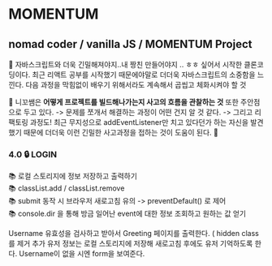 # MOMENTUM
## nomad coder / vanilla JS / MOMENTUM Project 

:pencil: 자바스크립트와 더욱 긴밀해져야지..내 짱친 만들어야지 .. ㅎㅎ 싶어서 시작한 클론코딩이다. 
최근 리액트 공부를 시작했기 때문에야말로 더더욱 자바스크립트의 소중함을 느낀다. 다음 과정을 막힘없이 배우기 위해서라도 계속해서 곱씹고 체화시켜야 할 것 

:pencil: 니꼬쌤은 __어떻게 프로젝트를 빌드해나가는지 사고의 흐름을 관찰하는 것__ 또한 주안점으로 두고 있다. 
-> 문제를 쪼개서 해결하는 과정이 어떤 건지 알 것 같다.
-> 그리고 리팩토링 과정도! 
최근 무지성으로 addEventListener만 치고 있다던가 하는 자신을 발견했기 때문에 더더욱 이런 긴밀한 사고과정을 접하는 것이 도움이 된다. 🥺 


### 4.0 :lock: LOGIN
:books: 로컬 스토리지에 정보 저장하고 출력하기  
:books: classList.add / classList.remove  
:books: submit 동작 시 브라우저 새로고침 유의 -> preventDefault() 로 제어  
:books: console.dir 을 통해 방금 일어난 event에 대한 정보 조회하고 원하는 값 얻기  
  
Username 유효성을 검사하고 받아서 Greeting 페이지를 출력한다. ( hidden class를 제거 추가
유저 정보는 로컬 스토리지에 저장해 새로고침 후에도 유저 기억하도록 한다. 
Username이 없을 시엔 form을 보여준다.


